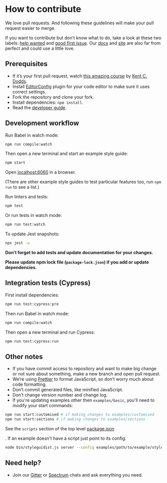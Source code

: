# How to contribute

We love pull requests. And following these guidelines will make your pull request easier to merge.

If you want to contribute but don’t know what to do, take a look at these two labels: [help wanted](https://github.com/styleguidist/react-styleguidist/issues?q=is%3Aissue+is%3Aopen+label%3A%22help+wanted%22) and [good first issue](https://github.com/styleguidist/react-styleguidist/issues?q=is%3Aissue+is%3Aopen+label%3A%22good+first+issue%22). Our [docs](https://github.com/styleguidist/react-styleguidist/tree/master/docs) and [site](https://github.com/styleguidist/site) are also far from perfect and could use a little love.

## Prerequisites

- If it’s your first pull request, watch [this amazing course](http://makeapullrequest.com/) by [Kent C. Dodds](https://twitter.com/kentcdodds).
- Install [EditorConfig](http://editorconfig.org/) plugin for your code editor to make sure it uses correct settings.
- Fork the repository and clone your fork.
- Install dependencies: `npm install`.
- Read the [developer guide](https://react-styleguidist.js.org/docs/development).

## Development workflow

Run Babel in watch mode:

```bash
npm run compile:watch
```

Then open a new terminal and start an example style guide:

```bash
npm start
```

Open [localhost:6060](http://localhost:6060) in a browser.

(There are other example style guides to test particular features too, run `npm run` to see a list.)

Run linters and tests:

```bash
npm test
```

Or run tests in watch mode:

```bash
npm run test:watch
```

To update Jest snapshots:

```bash
npx jest -u
```

**Don’t forget to add tests and update documentation for your changes.**

**Please update npm lock file (`package-lock.json`) if you add or update dependencies.**

## Integration tests (Cypress)

First install dependencies:

```bash
npm run test:cypress:pre
```

Then run Babel in watch mode:

```bash
npm run compile:watch
```

Then open a new terminal and run Cypress:

```bash
npm run test:cypress:run
```

## Other notes

- If you have commit access to repository and want to make big change or not sure about something, make a new branch and open pull request.
- We’re using [Prettier](https://github.com/prettier/prettier) to format JavaScript, so don’t worry much about code formatting.
- Don’t commit generated files, like minified JavaScript.
- Don’t change version number and change log.
- If you're updating examples other then `examples/basic`, you'll need to modify your start commands:

```bash
npm run start:customised # if making changes to examples/customised
npm run start:sections # if making changes to examples/sections
```

See the `scripts` section of the top level [package.json](https://github.com/styleguidist/react-styleguidist/blob/master/package.json#L135)

. If an example doesn't have a script just point to its config:

```bash
node bin/styleguidist.js server --config examples/path/to/example/styleguide.config.js
```

## Need help?

- Join our [Gitter](https://gitter.im/styleguidist/styleguidist) or [Spectrum](https://spectrum.chat/styleguidist) chats and ask everything you need.
